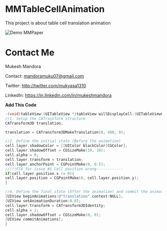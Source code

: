 MMTableCellAnimation
====================

This project is about table cell translation animation 

![Demo MMPaper](http://i.imgur.com/mlnGzSa.gif)


Contact Me
==========
Mukesh Mandora

Contact: mandoramuku07@gmail.com

Twitter: http://twitter.com/mukyasa1310

LinkedIn: https://in.linkedin.com/in/mukeshmandora


**Add This Code**

```objective-c
-(void)tableView:(UITableView *)tableView willDisplayCell:(UITableViewCell *)cell forRowAtIndexPath:(NSIndexPath *)indexPath{
//1. Setup the CATransform structure
CATransform3D translation;

translation = CATransform3DMakeTranslation(0, 480, 0);

//2. Define the initial state (Before the animation)
cell.layer.shadowColor = [[UIColor blackColor]CGColor];
cell.layer.shadowOffset = CGSizeMake(10, 10);
cell.alpha = 0;
cell.layer.transform = translation;
cell.layer.anchorPoint = CGPointMake(0, 0.5);
//!!!FIX for issue #1 Cell position wrong------------
if(cell.layer.position.x != 0){
cell.layer.position = CGPointMake(0, cell.layer.position.y);
}

//4. Define the final state (After the animation) and commit the animation
[UIView beginAnimations:@"translation" context:NULL];
[UIView setAnimationDuration:0.8];
cell.layer.transform = CATransform3DIdentity;
cell.alpha = 1;
cell.layer.shadowOffset = CGSizeMake(0, 0);
[UIView commitAnimations];
}
```
